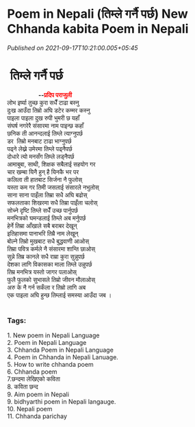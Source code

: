 # Poem in Nepali (तिम्ले गर्नै पर्छ) New Chhanda kabita Poem in Nepali

*Published on 2021-09-17T10:21:00.005+05:45*

<h1 style="text-align: left;"><b> तिम्ले गर्नै पर्छ </b></h1><div><b>                      --<span style="color: red;">प्रदिप पराजुली</span></b></div><div>लोभ इर्ष्या तुच्छ कुरा सधैँ टाढा बस्नु</div><div>दुःख आउँदा तिम्रो अघि डटेर कम्मर कस्नु</div><div>पाइला पाइला दुख रुपी भुमरी छ यहाँ</div><div>संघर्ष नगरेरै संसारमा नाम पाइन्छ कहाँ</div><div>छनिक ती आनन्दलाई तिम्ले त्याग्नुपर्छ</div><div>डर  तिम्रो मनबाट टाढा भाग्नुपर्छ</div><div>पढ्ने लेख्ने उमेरमा तिम्ले पढ्नैपर्छ</div><div>दोधारे त्यो मनसँग तिम्ले लड्नैपर्छ</div><div>आमाबुबा, साथी, शिक्षक सबैलाई सहयोग गर</div><div>चार खम्बा यिनै हुन् है यिनकै भर पर</div><div>कलिला ती हातबाट सिर्जना नै फुलोस्</div><div>यस्ता कम गर तिमी जसलाई संसारले नभुलोस्</div><div>साना साना पाइँला तिम्रा सधै अघि बढोस्</div><div>सफलताका शिखरमा सधै तिम्रा पाइँला चलोस्</div><div>सोच्ने दृष्टि तिम्ले सधैँ उच्छ पार्नुपर्छ</div><div>मनभित्रको घमन्डलाई तिम्ले अब मर्नुपर्छ</div><div>हेर्ने तिम्रा आँखाले सबै बराबर देखून्</div><div>इतिहासमा पानाभरि तिम्रै नाम लेखून्</div><div>बोल्ने तिम्रो मुखबाट सधै बुद्धवाणी आओस्</div><div>तिम्रा पवित्र कर्मले नै संसारमा शान्ति छाओस्</div><div>सुन्ने तिम्र कानले सधै राम्रा कुरा सुन्नुपर्छ</div><div>देशका लागि विकासका माला तिम्ले उन्नुपर्छ</div><div>तिम्र मनभित्र यस्तो जागर पलाओस्</div><div>फुलै फुलको सुभासले तिम्रो जीवन मौलाओस्</div><div>अरु के नै गर्न सकँला र तिम्रो लागि अब</div><div>एक पाइला अघि हुन्छ तिम्लाई समस्या आउँदा जब ।</div><div><br /></div><h3 style="text-align: left;"><b>Tags:</b></h3><div>1. New poem in Nepali Language</div><div>2. Poem in Nepali Language</div><div>3. Chhanda Poem in Nepali Language</div><div>4. Poem in Chhanda in Nepali Lanuage.</div><div>5. How to write chhanda poem</div><div>6. Chhanda poem</div><div>7.छन्दमा लेखिएको कविता</div><div>8. कविता छन्द</div><div>9. Aim poem in Nepali</div><div>9. bidhyarthi poem in Nepali langauge.</div><div>10. Nepali poem</div><div>11. Chhanda parichay</div><div><br /></div><div><br /></div>